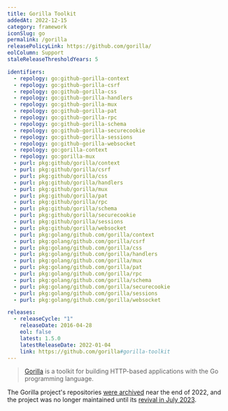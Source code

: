 ```yaml
---
title: Gorilla Toolkit
addedAt: 2022-12-15
category: framework
iconSlug: go
permalink: /gorilla
releasePolicyLink: https://github.com/gorilla/
eolColumn: Support
staleReleaseThresholdYears: 5

identifiers:
  - repology: go:github-gorilla-context
  - repology: go:github-gorilla-csrf
  - repology: go:github-gorilla-css
  - repology: go:github-gorilla-handlers
  - repology: go:github-gorilla-mux
  - repology: go:github-gorilla-pat
  - repology: go:github-gorilla-rpc
  - repology: go:github-gorilla-schema
  - repology: go:github-gorilla-securecookie
  - repology: go:github-gorilla-sessions
  - repology: go:github-gorilla-websocket
  - repology: go:gorilla-context
  - repology: go:gorilla-mux
  - purl: pkg:github/gorilla/context
  - purl: pkg:github/gorilla/csrf
  - purl: pkg:github/gorilla/css
  - purl: pkg:github/gorilla/handlers
  - purl: pkg:github/gorilla/mux
  - purl: pkg:github/gorilla/pat
  - purl: pkg:github/gorilla/rpc
  - purl: pkg:github/gorilla/schema
  - purl: pkg:github/gorilla/securecookie
  - purl: pkg:github/gorilla/sessions
  - purl: pkg:github/gorilla/websocket
  - purl: pkg:golang/github.com/gorilla/context
  - purl: pkg:golang/github.com/gorilla/csrf
  - purl: pkg:golang/github.com/gorilla/css
  - purl: pkg:golang/github.com/gorilla/handlers
  - purl: pkg:golang/github.com/gorilla/mux
  - purl: pkg:golang/github.com/gorilla/pat
  - purl: pkg:golang/github.com/gorilla/rpc
  - purl: pkg:golang/github.com/gorilla/schema
  - purl: pkg:golang/github.com/gorilla/securecookie
  - purl: pkg:golang/github.com/gorilla/sessions
  - purl: pkg:golang/github.com/gorilla/websocket

releases:
  - releaseCycle: "1"
    releaseDate: 2016-04-28
    eol: false
    latest: 1.5.0
    latestReleaseDate: 2022-01-04
    link: https://github.com/gorilla#gorilla-toolkit
---
```


> [Gorilla](https://github.com/gorilla/) is a toolkit for building HTTP-based applications with the
> Go programming language.

The Gorilla project's repositories [were archived](https://www.reddit.com/r/golang/comments/zh0w0p/gorilla_web_toolkit_is_now_in_archive_only_mode/)
near the end of 2022, and the project was no longer maintained until its [revival in July
2023](https://gorilla.github.io/blog/2023-07-17-project-status-update/).
